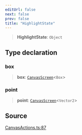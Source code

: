 ```yaml
---
editUrl: false
next: false
prev: false
title: "HighlightState"
---
```


> **HighlightState**: `Object`

## Type declaration

### box

> **box**: [`CanvasScreen`](CanvasScreen.md)\<`Box`\>

### point

> **point**: [`CanvasScreen`](CanvasScreen.md)\<`Vector2`\>

## Source

[CanvasActions.ts:87](https://github.com/nodenogg-in/alpha-p2p/blob/290bb7e02213a2b959571227ba7e64b04c8ddc90/packages/infinitykit/src/CanvasActions.ts#L87)
